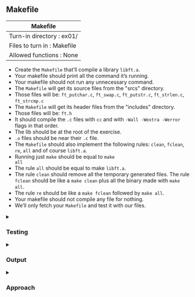 ## Makefile

|               Makefile        |
|---------------------------------|
| Turn-in directory : ex01/       |
| Files to turn in : Makefile |
| Allowed functions : None       |

- Create the <code>Makefile</code> that’ll compile a library <code>libft.a</code>.
- Your makefile should print all the command it’s running.
- Your makefile should not run any unnecessary command.
- The <code>Makefile</code> will get its source files from the "srcs" directory.
- Those files will be: <code>ft_putchar.c</code>, <code>ft_swap.c</code>, <code>ft_putstr.c</code>, <code>ft_strlen.c</code>, <code>ft_strcmp.c</code>
- The <code>Makefile</code> will get its header files from the "includes" directory.
- Those files will be: <code>ft.h</code>
- It should compile the <code>.c</code> files with <code>cc</code> and with <code>-Wall -Wextra -Werror</code> flags in that order.
- The lib should be at the root of the exercise.
- <code>.o</code> files should be near their <code>.c</code> file.
- The <code>Makefile</code> should also implement the following rules: <code>clean</code>, <code>fclean</code>, <code>re</code>, <code>all</code> and of course <code>libft.a</code>.
- Running just <code>make</code> should be equal to <code>make all</code>
- The rule <code>all</code> should be equal to make <code>libft.a</code>.
- The rule <code>clean</code> should remove all the temporary generated files. The rule <code>fclean</code> should be like a <code>make clean</code> plus all the binary made with <code>make all</code>.
- The rule <code>re</code> should be like a <code>make fclean</code> followed by <code>make all</code>.
- Your makefile should not compile any file for nothing.
- We’ll only fetch your <code>Makefile</code> and test it with our files.

<details>

<summary><h3>Testing</h3></summary>

- Run make in the terminal
- It should have created a <code>libft.a</code> file. 
- Check that the functions can be accessed via <code>libft.a</code> by first compiling a test program: <code>gcc main.c libft.a -Iincludes</code>
	- <a href=main.c>main.c</a> contains code to use all five functions. 
	- <code>-Iincludes</code> is to indicate the directory where the header file is located
- Execute the program using <code>./a.out</code>

</details>

<details>
<summary><h3>Output</h3></summary>

<pre><code>a
abc
3
2
1
0</code></pre>

</details>

<details>
<summary><h3>Approach</h3></summary>

This objective of this exercise is the same as the last <a href=../00_libft>one</a> except we will use a <code>Makefile</code> instead. 

<h4>Ingredients in a Makefile</h4>

The <a href=Makefile>Makefile</a>:
- has some variables defined in lines 1-5;
- has 7 rules (lines 7-23): <code>all</code>, <code>%o</code>, <code>libft.a</code>, <code>clean</code>, <code>fclean</code>, <code>re</code>, <code>.PHONY</code>

Variables in a makefile are a way to substitute text in the rule. For instance, creating a variable <code>CFLAGS</code>:
<pre><code>1	CFLAGS = -Wall -Wextra -Werror</code></pre>
and using this reference in one of the rules line 10:
<pre><code>10	gcc ${CFLAGS} -c -I $(HEADER_DIR) $< -o ${<:.c=.o}</code></pre>
is equivalent to
<pre><code>gcc -Wall -Wextra -Werror -c -I $(HEADER_DIR) $< -o ${<:.c=.o}</code></pre>

A rule is like a collection of commands: when you <code>make</code> a rule, the commands in the rule are executed. rules are typically used to create a file of the same name as the rule but a rule <u>need not</u> create a file. For instance, <code>clean</code> is a rule in the makefile and when it is 'made' (by running <code>make clean</code> in the terminal), <code>rm -f $(OFILES)</code> is executed: files are being deleted instead of being created! 

Relatedly, to <code>make</code> a rule, we can combine <code>make</code> with the rule name e.g., <code>make clean</code>. We can also simply run <code>make</code>: this runs the first rule in the <code>Makefile</code>.

Final bit of preamble before we really start: pre-requisites/dependencies. The dependency of each rule is listed after the name of the rule and a colon. For instance, <code>fclean</code> is dependent on <code>clean</code>. When <code>fclean</code> is 'made' (using <code>make fclean</code>), Make finds the <code>clean</code> rule and runs the commands there.

<h4>Creating <code>libft.a</code></h4>

Now, let's start with the <code>libft.a</code> rule:

<pre><code>12	libft.a: $(OFILES)
13		ar rcs libft.a $(OFILES)</code></pre>

This rule is dependent on the list of object files listed within the variable OFILES (line 3). These files do not exist yet but there is a rule to create them:

<pre><code>9	%o: %c 
10		gcc ${CFLAGS} -c -I $(HEADER_DIR) $< -o ${<:.c=.o}</code></pre>

<code>%</code> is a wildcard. When the first of the object files (<code>.src/ft_putchar.o</code>)can't be found, Make searches for a suitable rule to create it. It finds it in <code>%o</code> since this file does end with a <code>o</code>. This rule is in turn dependent on <code>%c</code> which is interpreted as <code>./src/ft_putchar.c</code>. This is an existing file. Yay, we can proceed to execute the commands under the <code>%o</code> rule i.e., use <code>gcc</code> to generate the object file (<code>.o</code>) from a source file (<code>.c</code>). Let's look at this command with all the variables substituted in for <code>ft_putchar.o</code>:

<pre><code>./src/ft_putchar.o: ./src/ft_putchar.c
	gcc -Wall -Wextra -Werror -c -I includes ./src/ft_putchar.c -o ./src/ft_putchar.o
</code></pre>

Let's break this down:
- <code>%o</code> is substituted as the first file in OFILES where <code>%</code> is a wildcard that now stands for <code>./src/ft_putchar.</code> and <code>%c</code> reuses this stub to be <code>./src/ft_putchar.c</code>
- <code>-I</code> is a <code>gcc</code> flag to specify the directory where the compiler should look for header files. The header file is in the <code>includes</code> directory, which is substituted in for <code>$(HEADER_DIR)</code>.
- <code><</code> is an automatic variable and is the name of the first pre-requisite. In this case, it is <code>./src/ft_putchar.c</code>. Note that <code>$</code> is also used here to indicate that a variable is being used here.
- <code>-o</code> is another <code>gcc</code> flag. It asks for the output to be placed in a specific file
- The output file is indicated by <code>${<:.c=.o}</code> which means to take <code>${<}</code> (i.e., the first pre-requisite)and convert the suffix <code>.c</code> with <code>.o</code>. This gives us <code>./src/ft_putchar.o</code> 

The above process is repeated for all the object files listed in OFILES. Once these files exist, we can continue executing the libft.a rule:

<pre><code>ar rc libft.a $(OFILES)</code></pre>

This is equivalent to the following code and is the same as the one used in the last <a href=../00_libft/libft_creator.sh>exercise</a>

<pre><code>ar rc libft.a ./src/ft_putchar.o ./src/ft_putstr.o ./src/ft_strcmp.o ./src/ft_strlen.o ./src/ft_swap.o</code></pre>

And that's it (in terms of creating <code>libft.a</code>).

<h4>The other rules: <code>clean</code>, <code>fclean</code>, <code>re</code>, <code>all</code></code>.</h4>

<code>clean</code> removes all the 'temporary generated files'. These are the object files. 

<code>fclean</code> has <code>clean</code> as a pre-requisite. Hence, <code>make fclean</code> will cause <code>clean</code> to be made as well. After <code>clean</code> is made, the command in <code>fclean</code> is executed i.e., to delete <code>libft.a</code> (a binary file).

Similarly, for <code>re</code> to combine <code>make fclean</code> and <code>make all</code>, <code>fclean</code> and <code>all</code> are listed as pre-requisites for the rule. 

Finally, for <code>make</code> to be equal to <code>make all</code>, <code>all</code> needs to the first rule in the file. For <code>make all</code> to be equal to <code>make libft.a</code>, it also lists <code>libft.a</code> as a pre-requisite. 

<hr>The very last rule <code>.PHONY</code></hr>

This is a special built-in target that makes sure that the specified names (e.g., <code>clean</code>) are recognised as target names rather than file names. For instance, if there was an existing file called <code>clean</code>, and we run <code>make clean</code>, the <code>clean</code> rule will not work and its commands will not be executed. 

</details>

